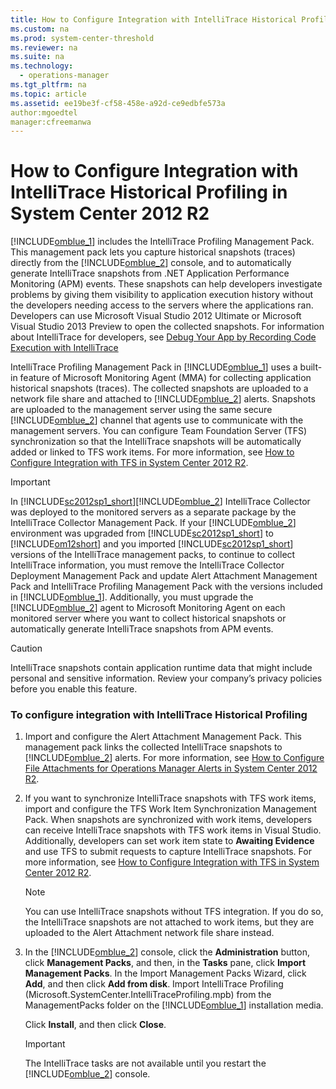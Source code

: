 ```yaml
---
title: How to Configure Integration with IntelliTrace Historical Profiling in System Center 2012 R2
ms.custom: na
ms.prod: system-center-threshold
ms.reviewer: na
ms.suite: na
ms.technology: 
  - operations-manager
ms.tgt_pltfrm: na
ms.topic: article
ms.assetid: ee19be3f-cf58-458e-a92d-ce9edbfe573a
author:mgoedtel
manager:cfreemanwa
---
```

# How to Configure Integration with IntelliTrace Historical Profiling in System Center 2012 R2
[!INCLUDE[omblue_1](../../om/manage/includes/omblue_1_md.md)] includes the IntelliTrace Profiling Management Pack. This management pack lets you capture historical snapshots \(traces\) directly from the [!INCLUDE[omblue_2](../../om/manage/includes/omblue_2_md.md)] console, and to automatically generate IntelliTrace snapshots from .NET Application Performance Monitoring \(APM\) events. These snapshots can help developers investigate problems by giving them visibility to application execution history without the developers needing access to the servers where the applications ran. Developers can use Microsoft Visual Studio 2012 Ultimate or Microsoft Visual Studio 2013 Preview to open the collected snapshots. For information about IntelliTrace for developers, see [Debug Your App by Recording Code Execution with IntelliTrace](http://go.microsoft.com/fwlink/?LinkId=275118)  
  
IntelliTrace Profiling Management Pack in [!INCLUDE[omblue_1](../../om/manage/includes/omblue_1_md.md)] uses a built\-in feature of Microsoft Monitoring Agent \(MMA\) for collecting application historical snapshots \(traces\). The collected snapshots are uploaded to a network file share and attached to [!INCLUDE[omblue_2](../../om/manage/includes/omblue_2_md.md)] alerts. Snapshots are uploaded to the management server using the same secure [!INCLUDE[omblue_2](../../om/manage/includes/omblue_2_md.md)] channel that agents use to communicate with the management servers. You can configure Team Foundation Server \(TFS\) synchronization so that the IntelliTrace snapshots will be automatically added or linked to TFS work items. For more information, see [How to Configure Integration with TFS in System Center 2012 R2](../../om/manage/How-to-Configure-Integration-with-TFS-in-System-Center-2012-R2.md).  
  
> [!IMPORTANT]  
> In [!INCLUDE[sc2012sp1_short](../../om/manage/includes/sc2012sp1_short_md.md)][!INCLUDE[omblue_2](../../om/manage/includes/omblue_2_md.md)] IntelliTrace Collector was deployed to the monitored servers as a separate package by the IntelliTrace Collector Management Pack. If your [!INCLUDE[omblue_2](../../om/manage/includes/omblue_2_md.md)] environment was upgraded from [!INCLUDE[sc2012sp1_short](../../om/manage/includes/sc2012sp1_short_md.md)] to [!INCLUDE[om12short](../../om/manage/includes/om12short_md.md)] and you imported [!INCLUDE[sc2012sp1_short](../../om/manage/includes/sc2012sp1_short_md.md)] versions of the IntelliTrace management packs, to continue to collect IntelliTrace information, you must remove the IntelliTrace Collector Deployment Management Pack and update Alert Attachment Management Pack and IntelliTrace Profiling Management Pack with the versions included in [!INCLUDE[omblue_1](../../om/manage/includes/omblue_1_md.md)]. Additionally, you must upgrade the [!INCLUDE[omblue_2](../../om/manage/includes/omblue_2_md.md)] agent to Microsoft Monitoring Agent on each monitored server where you want to collect historical snapshots or automatically generate IntelliTrace snapshots from APM events.  
  
> [!CAUTION]  
> IntelliTrace snapshots contain application runtime data that might include personal and sensitive information. Review your company’s privacy policies before you enable this feature.  
  
### To configure integration with IntelliTrace Historical Profiling  
  
1.  Import and configure the Alert Attachment Management Pack. This management pack links the collected IntelliTrace snapshots to [!INCLUDE[omblue_2](../../om/manage/includes/omblue_2_md.md)] alerts. For more information, see [How to Configure File Attachments for Operations Manager Alerts in System Center 2012 R2](../../om/manage/How-to-Configure-File-Attachments-for-Operations-Manager-Alerts-in-System-Center-2012-R2.md).  
  
2.  If you want to synchronize IntelliTrace snapshots with TFS work items, import and configure the TFS Work Item Synchronization Management Pack. When snapshots are synchronized with work items, developers can receive IntelliTrace snapshots with TFS work items in Visual Studio. Additionally, developers can set work item state to **Awaiting Evidence** and use TFS to submit requests to capture IntelliTrace snapshots. For more information, see [How to Configure Integration with TFS in System Center 2012 R2](../../om/manage/How-to-Configure-Integration-with-TFS-in-System-Center-2012-R2.md).  
  
    > [!NOTE]  
    > You can use IntelliTrace snapshots without TFS integration. If you do so, the IntelliTrace snapshots are not attached to work items, but they are uploaded to the Alert Attachment network file share instead.  
  
3.  In the [!INCLUDE[omblue_2](../../om/manage/includes/omblue_2_md.md)] console, click the **Administration** button, click **Management Packs**, and then, in the **Tasks** pane, click **Import Management Packs**. In the Import Management Packs Wizard, click **Add**, and then click **Add from disk**. Import IntelliTrace Profiling \(Microsoft.SystemCenter.IntelliTraceProfiling.mpb\) from the ManagementPacks folder on the [!INCLUDE[omblue_1](../../om/manage/includes/omblue_1_md.md)] installation media.  
  
    Click **Install**, and then click **Close**.  
  
    > [!IMPORTANT]  
    > The IntelliTrace tasks are not available until you restart the [!INCLUDE[omblue_2](../../om/manage/includes/omblue_2_md.md)] console.  
  
